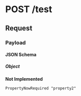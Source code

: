# **POST** /test

## Request

### Payload

#### JSON Schema

##### Object

**Not Implemented**

    PropertyNowRequired "property2"
